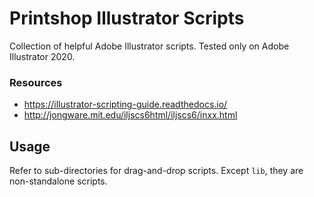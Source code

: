 Printshop Illustrator Scripts
=============================
Collection of helpful Adobe Illustrator scripts.
Tested only on Adobe Illustrator 2020.

### Resources
* https://illustrator-scripting-guide.readthedocs.io/
* http://jongware.mit.edu/iljscs6html/iljscs6/inxx.html

Usage
-----
Refer to sub-directories for drag-and-drop scripts. Except `lib`, they are non-standalone scripts.
